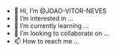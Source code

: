 - 👋 Hi, I’m @JOAO-VITOR-NEVES
- 👀 I’m interested in ...
- 🌱 I’m currently learning ...
- 💞️ I’m looking to collaborate on ...
- 📫 How to reach me ...

<!---
JOAO-VITOR-NEVES/JOAO-VITOR-NEVES is a ✨ special ✨ repository because its `README.md` (this file) appears on your GitHub profile.
You can click the Preview link to take a look at your changes.
--->
